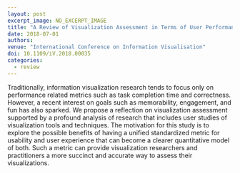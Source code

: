 ```yaml
---
layout: post
excerpt_image: NO_EXCERPT_IMAGE
title: "A Review of Visualization Assessment in Terms of User Performance and Experience"
date: 2018-07-01
authors: 
venue: "International Conference on Information Visualisation"
doi: 10.1109/iV.2018.00035
categories:
  - review
---
```

Traditionally, information visualization research tends to focus only on performance related metrics such as task completion time and correctness. However, a recent interest on goals such as memorability, engagement, and fun has also sparked. We propose a reflection on visualization assessment supported by a profound analysis of research that includes user studies of visualization tools and techniques. The motivation for this study is to explore the possible benefits of having a unified standardized metric for usability and user experience that can become a clearer quantitative model of both. Such a metric can provide visualization researchers and practitioners a more succinct and accurate way to assess their visualizations.
